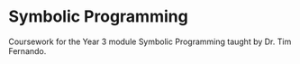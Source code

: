 # Symbolic Programming
Coursework for the Year 3 module Symbolic Programming taught by Dr. Tim Fernando.
